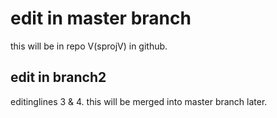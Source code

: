 # edit in master branch
this will be in repo V(sprojV) in github.
## edit in branch2
editinglines 3 & 4. this will be merged into master branch later.